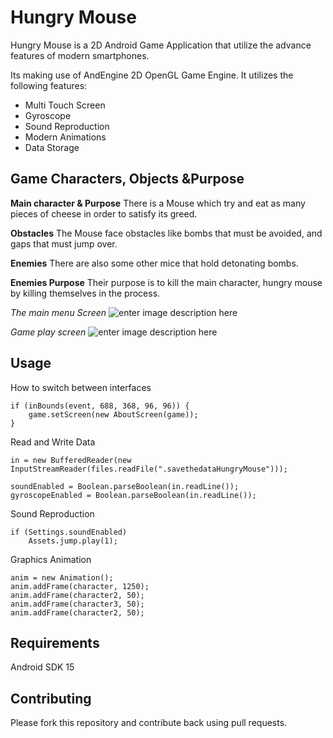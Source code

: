 Hungry Mouse
===============

Hungry Mouse is a 2D Android Game Application that utilize the advance features of modern smartphones.

Its making use of AndEngine 2D OpenGL Game Engine. It utilizes the following features:

- Multi Touch Screen
- Gyroscope
- Sound Reproduction
- Modern Animations
- Data Storage 

Game Characters, Objects &Purpose
-------------

**Main character & Purpose**
There is a Mouse which try and eat as many pieces of cheese in order to
satisfy its greed.

**Obstacles**
The Mouse face obstacles like bombs that must be avoided, and gaps that
must jump over.

**Enemies**
There are also some other mice that hold detonating bombs.

**Enemies Purpose**
Their purpose is to kill the main character, hungry mouse by killing
themselves in the process.

*The main menu Screen*
![enter image description here](http://i.imgur.com/EhYfCxy.png?1)

*Game play screen*
![enter image description here](http://i.imgur.com/CNhFXHn.png?1)

Usage
-------------
How to switch between interfaces

    if (inBounds(event, 688, 368, 96, 96)) {
    	game.setScreen(new AboutScreen(game));
    }

Read and Write Data

    in = new BufferedReader(new
    InputStreamReader(files.readFile(".savethedataHungryMouse")));
    
    soundEnabled = Boolean.parseBoolean(in.readLine());
    gyroscopeEnabled = Boolean.parseBoolean(in.readLine());

Sound Reproduction

    if (Settings.soundEnabled)
        Assets.jump.play(1);

Graphics Animation

    anim = new Animation();
	anim.addFrame(character, 1250);
	anim.addFrame(character2, 50);
	anim.addFrame(character3, 50);
	anim.addFrame(character2, 50);

Requirements
-------------
Android SDK 15

Contributing
-------------
Please fork this repository and contribute back using pull requests.
